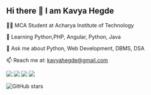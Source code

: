 ## Hi there 👋 I am Kavya Hegde
👩‍💻 MCA Student at Acharya Institute of Technology  

🌱 Learning Python,PHP, Angular, Python, Java 

💬 Ask me about Python, Web Development, DBMS, DSA 

📫 Reach me at: kavyahegde@gmail.com


![](https://github-profile-summary-cards.vercel.app/api/cards/repos-per-language?username=kavyagamani&theme=default)
![](https://github-profile-summary-cards.vercel.app/api/cards/most-commit-language?username=kavyagamani&theme=default)
![](https://github-profile-summary-cards.vercel.app/api/cards/stats?username=kavyagamani&theme=default)
![](https://github-profile-summary-cards.vercel.app/api/cards/productive-time?username=kavyagamani&theme=default&utcOffset=+5.5)


![GitHub stars](https://img.shields.io/github/stars/kavyagamani?label=Stars&style=social)


